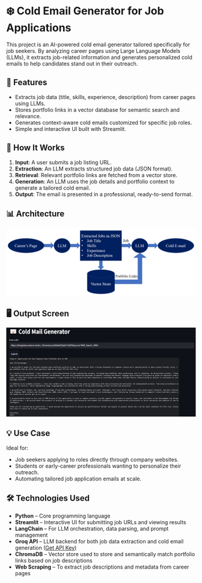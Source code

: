 # ❄️ Cold Email Generator for Job Applications

This project is an AI-powered cold email generator tailored specifically for job seekers. By analyzing career pages using Large Language Models (LLMs), it extracts job-related information and generates personalized cold emails to help candidates stand out in their outreach.

## 🚀 Features
- Extracts job data (title, skills, experience, description) from career pages using LLMs.
- Stores portfolio links in a vector database for semantic search and relevance.
- Generates context-aware cold emails customized for specific job roles.
- Simple and interactive UI built with Streamlit.

## 🧠 How It Works
1. **Input**: A user submits a job listing URL.
2. **Extraction**: An LLM extracts structured job data (JSON format).
3. **Retrieval**: Relevant portfolio links are fetched from a vector store.
4. **Generation**: An LLM uses the job details and portfolio context to generate a tailored cold email.
5. **Output**: The email is presented in a professional, ready-to-send format.

## 📊 Architecture

![Architecture Diagram](Images/Architecture-Diagram.png)

## 🖥️ Output Screen

![Output Screen](Images/Output-Screen.png)

## 💡 Use Case
Ideal for:
- Job seekers applying to roles directly through company websites.
- Students or early-career professionals wanting to personalize their outreach.
- Automating tailored job application emails at scale.

## 🛠️ Technologies Used
- **Python** – Core programming language
- **Streamlit** – Interactive UI for submitting job URLs and viewing results
- **LangChain** – For LLM orchestration, data parsing, and prompt management
- **Groq API** – LLM backend for both job data extraction and cold email generation ([Get API Key](https://console.groq.com/keys))
- **ChromaDB** – Vector store used to store and semantically match portfolio links based on job descriptions
- **Web Scraping** – To extract job descriptions and metadata from career pages
